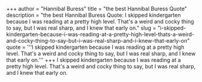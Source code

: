 +++
author = "Hannibal Buress"
title = "the best Hannibal Buress Quote"
description = "the best Hannibal Buress Quote: I skipped kindergarten because I was reading at a pretty high level. That's a weird and cocky thing to say, but I was real sharp, and I knew that early on."
slug = "i-skipped-kindergarten-because-i-was-reading-at-a-pretty-high-level-thats-a-weird-and-cocky-thing-to-say-but-i-was-real-sharp-and-i-knew-that-early-on"
quote = '''I skipped kindergarten because I was reading at a pretty high level. That's a weird and cocky thing to say, but I was real sharp, and I knew that early on.'''
+++
I skipped kindergarten because I was reading at a pretty high level. That's a weird and cocky thing to say, but I was real sharp, and I knew that early on.
